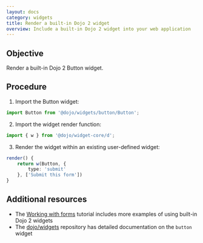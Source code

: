 ```yaml
---
layout: docs
category: widgets
title: Render a built-in Dojo 2 widget
overview: Include a built-in Dojo 2 widget into your web application
---
```


## Objective

Render a built-in Dojo 2 Button widget.

## Procedure

1. Import the Button widget:

```ts
import Button from '@dojo/widgets/button/Button';
```

2. Import the widget render function:

```ts
import { w } from '@dojo/widget-core/d';
```

3. Render the widget within an existing user-defined widget:

```ts
render() {
    return w(Button, {
        type: 'submit'
    }, ['Submit this form'])
}
```

## Additional resources

* The [Working with forms](https://dojo.io/tutorials/005_form_widgets/) tutorial includes more examples of using built-in Dojo 2 widgets
* The [dojo/widgets](https://github.com/dojo/widgets/tree/master/src/button) repository has detailed documentation on the `button` widget